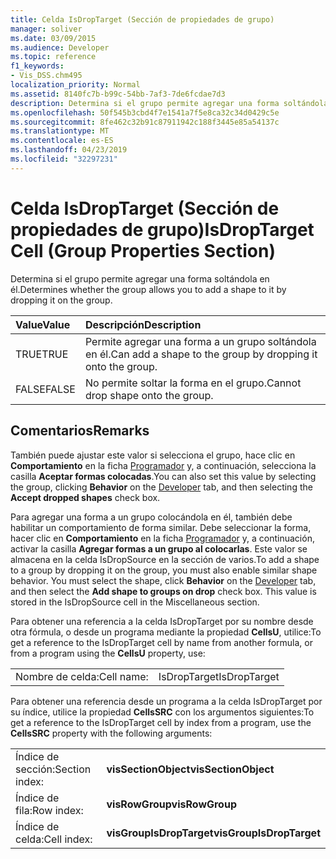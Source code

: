 ```yaml
---
title: Celda IsDropTarget (Sección de propiedades de grupo)
manager: soliver
ms.date: 03/09/2015
ms.audience: Developer
ms.topic: reference
f1_keywords:
- Vis_DSS.chm495
localization_priority: Normal
ms.assetid: 8140fc7b-b99c-54bb-7af3-7de6fcdae7d3
description: Determina si el grupo permite agregar una forma soltándola en él.
ms.openlocfilehash: 50f545b3cbd4f7e1541a7f5e8ca32c34d0429c5e
ms.sourcegitcommit: 8fe462c32b91c87911942c188f3445e85a54137c
ms.translationtype: MT
ms.contentlocale: es-ES
ms.lasthandoff: 04/23/2019
ms.locfileid: "32297231"
---
```

# <a name="isdroptarget-cell-group-properties-section"></a><span data-ttu-id="5ed5b-103">Celda IsDropTarget (Sección de propiedades de grupo)</span><span class="sxs-lookup"><span data-stu-id="5ed5b-103">IsDropTarget Cell (Group Properties Section)</span></span>

<span data-ttu-id="5ed5b-104">Determina si el grupo permite agregar una forma soltándola en él.</span><span class="sxs-lookup"><span data-stu-id="5ed5b-104">Determines whether the group allows you to add a shape to it by dropping it on the group.</span></span>
  
|<span data-ttu-id="5ed5b-105">**Value**</span><span class="sxs-lookup"><span data-stu-id="5ed5b-105">**Value**</span></span>|<span data-ttu-id="5ed5b-106">**Descripción**</span><span class="sxs-lookup"><span data-stu-id="5ed5b-106">**Description**</span></span>|
|:-----|:-----|
|<span data-ttu-id="5ed5b-107">TRUE</span><span class="sxs-lookup"><span data-stu-id="5ed5b-107">TRUE</span></span>  <br/> |<span data-ttu-id="5ed5b-108">Permite agregar una forma a un grupo soltándola en él.</span><span class="sxs-lookup"><span data-stu-id="5ed5b-108">Can add a shape to the group by dropping it onto the group.</span></span>  <br/> |
|<span data-ttu-id="5ed5b-109">FALSE</span><span class="sxs-lookup"><span data-stu-id="5ed5b-109">FALSE</span></span>  <br/> |<span data-ttu-id="5ed5b-110">No permite soltar la forma en el grupo.</span><span class="sxs-lookup"><span data-stu-id="5ed5b-110">Cannot drop shape onto the group.</span></span>  <br/> |
   
## <a name="remarks"></a><span data-ttu-id="5ed5b-111">Comentarios</span><span class="sxs-lookup"><span data-stu-id="5ed5b-111">Remarks</span></span>

<span data-ttu-id="5ed5b-112">También puede ajustar este valor si selecciona el grupo, hace clic en **Comportamiento** en la ficha [Programador](run-in-developer-mode-display-the-developer-tab.md) y, a continuación, selecciona la casilla **Aceptar formas colocadas**.</span><span class="sxs-lookup"><span data-stu-id="5ed5b-112">You can also set this value by selecting the group, clicking **Behavior** on the [Developer](run-in-developer-mode-display-the-developer-tab.md) tab, and then selecting the **Accept dropped shapes** check box.</span></span> 
  
<span data-ttu-id="5ed5b-p101">Para agregar una forma a un grupo colocándola en él, también debe habilitar un comportamiento de forma similar. Debe seleccionar la forma, hacer clic en **Comportamiento** en la ficha [Programador](run-in-developer-mode-display-the-developer-tab.md) y, a continuación, activar la casilla **Agregar formas a un grupo al colocarlas**. Este valor se almacena en la celda IsDropSource en la sección de varios.</span><span class="sxs-lookup"><span data-stu-id="5ed5b-p101">To add a shape to a group by dropping it on the group, you must also enable similar shape behavior. You must select the shape, click **Behavior** on the [Developer](run-in-developer-mode-display-the-developer-tab.md) tab, and then select the **Add shape to groups on drop** check box. This value is stored in the IsDropSource cell in the Miscellaneous section.</span></span> 
  
<span data-ttu-id="5ed5b-116">Para obtener una referencia a la celda IsDropTarget por su nombre desde otra fórmula, o desde un programa mediante la propiedad **CellsU**, utilice:</span><span class="sxs-lookup"><span data-stu-id="5ed5b-116">To get a reference to the IsDropTarget cell by name from another formula, or from a program using the **CellsU** property, use:</span></span> 
  
|||
|:-----|:-----|
|<span data-ttu-id="5ed5b-117">Nombre de celda:</span><span class="sxs-lookup"><span data-stu-id="5ed5b-117">Cell name:</span></span>  <br/> |<span data-ttu-id="5ed5b-118">IsDropTarget</span><span class="sxs-lookup"><span data-stu-id="5ed5b-118">IsDropTarget</span></span>  <br/> |
   
<span data-ttu-id="5ed5b-119">Para obtener una referencia desde un programa a la celda IsDropTarget por su índice, utilice la propiedad **CellsSRC** con los argumentos siguientes:</span><span class="sxs-lookup"><span data-stu-id="5ed5b-119">To get a reference to the IsDropTarget cell by index from a program, use the **CellsSRC** property with the following arguments:</span></span> 
  
|||
|:-----|:-----|
|<span data-ttu-id="5ed5b-120">Índice de sección:</span><span class="sxs-lookup"><span data-stu-id="5ed5b-120">Section index:</span></span>  <br/> |<span data-ttu-id="5ed5b-121">**visSectionObject**</span><span class="sxs-lookup"><span data-stu-id="5ed5b-121">**visSectionObject**</span></span> <br/> |
|<span data-ttu-id="5ed5b-122">Índice de fila:</span><span class="sxs-lookup"><span data-stu-id="5ed5b-122">Row index:</span></span>  <br/> |<span data-ttu-id="5ed5b-123">**visRowGroup**</span><span class="sxs-lookup"><span data-stu-id="5ed5b-123">**visRowGroup**</span></span> <br/> |
|<span data-ttu-id="5ed5b-124">Índice de celda:</span><span class="sxs-lookup"><span data-stu-id="5ed5b-124">Cell index:</span></span>  <br/> |<span data-ttu-id="5ed5b-125">**visGroupIsDropTarget**</span><span class="sxs-lookup"><span data-stu-id="5ed5b-125">**visGroupIsDropTarget**</span></span> <br/> |
   

